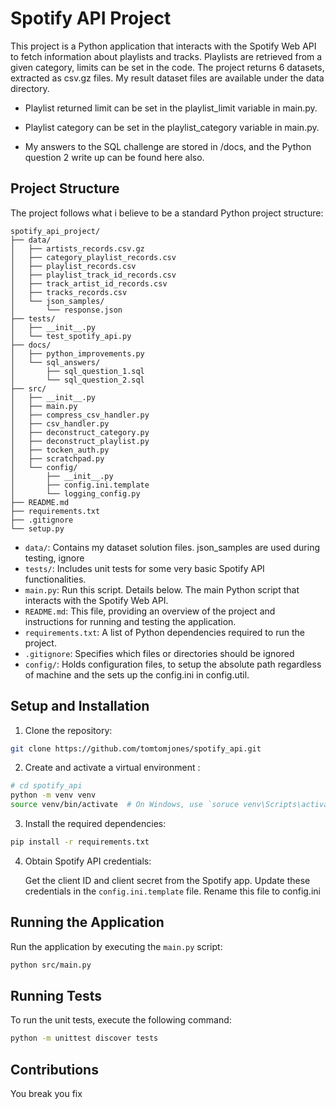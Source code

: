 # Spotify API Project

This project is a Python application that interacts with the Spotify Web API to fetch information about playlists and tracks. Playlists are retrieved from a given category, limits can be set in the code. The project returns 6 datasets, extracted as csv.gz files. 
My result dataset files are available under the data directory.
- Playlist returned limit can be set in the playlist_limit variable in main.py.
- Playlist category can be set in the playlist_category variable in main.py.

- My answers to the SQL challenge are stored in /docs, and the Python question 2 write up can be found here also.

## Project Structure

The project follows what i believe to be a standard Python project structure:

```
spotify_api_project/
├── data/
│   ├── artists_records.csv.gz
│   ├── category_playlist_records.csv
│   ├── playlist_records.csv
│   ├── playlist_track_id_records.csv
│   ├── track_artist_id_records.csv
│   ├── tracks_records.csv
│   └── json_samples/
│       └── response.json
├── tests/
│   ├── __init__.py
│   └── test_spotify_api.py
├── docs/
│   ├── python_improvements.py
│   └── sql_answers/
│       ├── sql_question_1.sql
│       └── sql_question_2.sql
├── src/
│   ├── __init__.py
│   ├── main.py
│   ├── compress_csv_handler.py
│   ├── csv_handler.py
│   ├── deconstruct_category.py
│   ├── deconstruct_playlist.py
│   ├── tocken_auth.py
│   ├── scratchpad.py
│   └── config/
│       ├── __init__.py
│       ├── config.ini.template
│       └── logging_config.py
├── README.md
├── requirements.txt
├── .gitignore
└── setup.py
```
- `data/`: Contains my dataset solution files. json_samples are used during testing, ignore
- `tests/`: Includes unit tests for some very basic Spotify API functionalities.
- `main.py`: Run this script. Details below. The main Python script that interacts with the Spotify Web API. 
- `README.md`: This file, providing an overview of the project and instructions for running and testing the application.
- `requirements.txt`: A list of Python dependencies required to run the project.
- `.gitignore`: Specifies which files or directories should be ignored
- `config/`: Holds configuration files, to setup the absolute path regardless of machine and the sets up the config.ini in config.util.

## Setup and Installation

1. Clone the repository:

```bash
git clone https://github.com/tomtomjones/spotify_api.git
```

2. Create and activate a virtual environment :

```bash
# cd spotify_api
python -m venv venv
source venv/bin/activate  # On Windows, use `soruce venv\Scripts\activate`
```

3. Install the required dependencies:

```bash
pip install -r requirements.txt
```

4. Obtain Spotify API credentials:

   Get the client ID and client secret from the Spotify app. Update these credentials in the `config.ini.template` file. Rename this file to config.ini

## Running the Application

Run the application by executing the `main.py` script:

```bash
python src/main.py
```

## Running Tests

To run the unit tests, execute the following command:

```bash
python -m unittest discover tests
```



## Contributions

You break you fix
